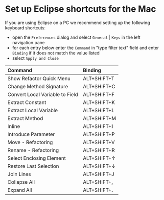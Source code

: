# Set up Eclipse shortcuts for the Mac

If you are using Eclipse on a PC we recommend setting up the following keyboard shortcuts:

* open the `Preferences` dialog and select `General` | `Keys` in the left navigation pane
* for each entry below enter the `Command` in "type filter text" field and enter `Binding` if it does not match the value listed
* select `Apply and Close`

| Command                         | Binding     |
| :---                            | :---        |
| Show Refactor Quick Menu        | ALT+SHIFT+T |
| Change Method Signature         | ALT+SHIFT+C |
| Convert Local Variable to Field | ALT+SHIFT+F |
| Extract Constant                | ALT+SHIFT+K |
| Extract Local Variable          | ALT+SHIFT+L |
| Extract Method                  | ALT+SHIFT+M |
| Inline                          | ALT+SHIFT+I |
| Introduce Parameter             | ALT+SHIFT+P |
| Move - Refactoring              | ALT+SHIFT+V |
| Rename - Refactoring            | ALT+SHIFT+R |
| Select Enclosing Element        | ALT+SHIFT+↑ |
| Restore Last Selection          | ALT+SHIFT+↓ |
| Join Lines                      | ALT+SHIFT+J |
| Collapse All                    | ALT+SHIFT+, |
| Expand All                      | ALT+SHIFT+. |
